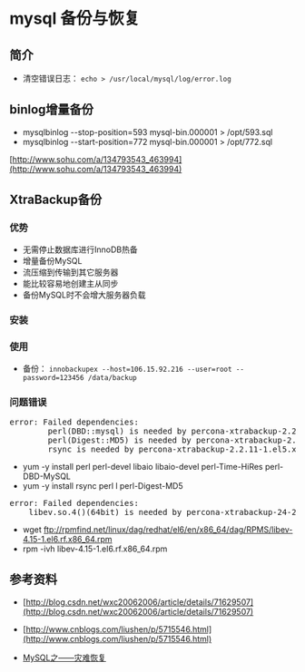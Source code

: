 # mysql 备份与恢复

## 简介

- 清空错误日志： `echo > /usr/local/mysql/log/error.log`

## binlog增量备份

- mysqlbinlog --stop-position=593 mysql-bin.000001 > /opt/593.sql
- mysqlbinlog --start-position=772 mysql-bin.000001 > /opt/772.sql

[http://www.sohu.com/a/134793543_463994](http://www.sohu.com/a/134793543_463994)


## XtraBackup备份

### 优势

- 无需停止数据库进行InnoDB热备
- 增量备份MySQL
- 流压缩到传输到其它服务器
- 能比较容易地创建主从同步
- 备份MySQL时不会增大服务器负载

### 安装

### 使用

- 备份： `innobackupex --host=106.15.92.216 --user=root --password=123456 /data/backup`

### 问题错误

<pre>
error: Failed dependencies:
        perl(DBD::mysql) is needed by percona-xtrabackup-2.2.11-1.el5.x86_64
        perl(Digest::MD5) is needed by percona-xtrabackup-2.2.11-1.el5.x86_64
        rsync is needed by percona-xtrabackup-2.2.11-1.el5.x86_64
</pre>
- yum -y install perl perl-devel libaio libaio-devel perl-Time-HiRes perl-DBD-MySQL
- yum -y install rsync perl l perl-Digest-MD5

<pre>
error: Failed dependencies:
	libev.so.4()(64bit) is needed by percona-xtrabackup-24-2.4.3-1.el7.x86_64
</pre>
- wget  ftp://rpmfind.net/linux/dag/redhat/el6/en/x86_64/dag/RPMS/libev-4.15-1.el6.rf.x86_64.rpm
- rpm -ivh libev-4.15-1.el6.rf.x86_64.rpm

## 参考资料
- [http://blog.csdn.net/wxc20062006/article/details/71629507](http://blog.csdn.net/wxc20062006/article/details/71629507)

- [http://www.cnblogs.com/liushen/p/5715546.html](http://www.cnblogs.com/liushen/p/5715546.html)
- [ MySQL之——灾难恢复](https://blog.csdn.net/l1028386804/article/details/79638562)

